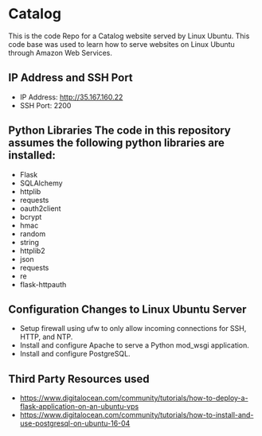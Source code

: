 # Catalog

This is the code Repo for a Catalog website served by Linux Ubuntu. This code base was used to learn how to serve websites on Linux Ubuntu through Amazon Web Services.

## IP Address and SSH Port
* IP Address: http://35.167.160.22
* SSH Port: 2200

## Python Libraries The code in this repository assumes the following python libraries are installed:
* Flask
* SQLAlchemy
* httplib
* requests
* oauth2client
* bcrypt
* hmac
* random 
* string
* httplib2
* json
* requests
* re
* flask-httpauth

## Configuration Changes to Linux Ubuntu Server
* Setup firewall using ufw to only allow incoming connections for SSH, HTTP, and NTP.
* Install and configure Apache to serve a Python mod_wsgi application.
* Install and configure PostgreSQL.

## Third Party Resources used
* https://www.digitalocean.com/community/tutorials/how-to-deploy-a-flask-application-on-an-ubuntu-vps
* https://www.digitalocean.com/community/tutorials/how-to-install-and-use-postgresql-on-ubuntu-16-04
